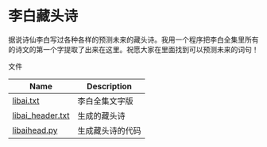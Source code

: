 # 李白藏头诗

据说诗仙李白写过各种各样的预测未来的藏头诗。我用一个程序把李白全集里所有的诗文的第一个字提取了出来在这里。祝愿大家在里面找到可以预测未来的词句！

文件

| Name    |  Description  |
| ------- | --------------|
 [libai.txt](libai.txt) | 李白全集文字版 
 [libai_header.txt](libai_header.txt) | 生成的藏头诗
[libaihead.py](libaihead.txt) | 生成藏头诗的代码 

